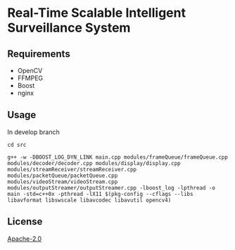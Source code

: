 # Real-Time Scalable Intelligent Surveillance System


## Requirements

- OpenCV
- FFMPEG
- Boost
- nginx


## Usage

In develop branch

```
cd src
```
```
g++ -w -DBOOST_LOG_DYN_LINK main.cpp modules/frameQueue/frameQueue.cpp modules/decoder/decoder.cpp modules/display/display.cpp modules/streamReceiver/streamReceiver.cpp modules/packetQueue/packetQueue.cpp modules/videoStream/videoStream.cpp  modules/outputStreamer/outputStreamer.cpp -lboost_log -lpthread -o main -std=c++0x -pthread -lX11 $(pkg-config --cflags --libs libavformat libswscale libavcodec libavutil opencv4)

```



## License
[Apache-2.0](https://choosealicense.com/licenses/apache-2.0/)
